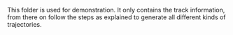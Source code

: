 This folder is used for demonstration. It only contains the track information, from there on follow the steps as explained to generate all different kinds of trajectories.